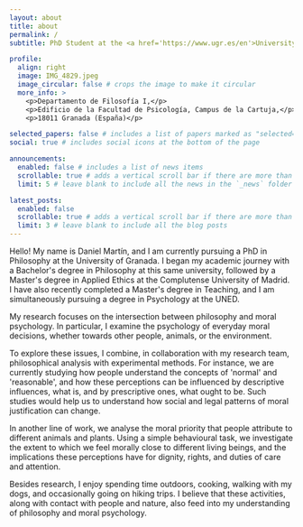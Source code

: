 ```yaml
---
layout: about
title: about
permalink: /
subtitle: PhD Student at the <a href='https://www.ugr.es/en'>University of Granada</a>.

profile:
  align: right
  image: IMG_4829.jpeg
  image_circular: false # crops the image to make it circular
  more_info: >
    <p>Departamento de Filosofía I,</p>
    <p>Edificio de la Facultad de Psicología, Campus de la Cartuja,</p>
    <p>18011 Granada (España)</p>

selected_papers: false # includes a list of papers marked as "selected={true}"
social: true # includes social icons at the bottom of the page

announcements:
  enabled: false # includes a list of news items
  scrollable: true # adds a vertical scroll bar if there are more than 3 news items
  limit: 5 # leave blank to include all the news in the `_news` folder

latest_posts:
  enabled: false
  scrollable: true # adds a vertical scroll bar if there are more than 3 new posts items
  limit: 3 # leave blank to include all the blog posts
---
```


Hello! My name is Daniel Martín, and I am currently pursuing a PhD in Philosophy at the University of Granada. I began my academic journey with a Bachelor's degree in Philosophy at this same university, followed by a Master's degree in Applied Ethics at the Complutense University of Madrid. I have also recently completed a Master's degree in Teaching, and I am simultaneously pursuing a degree in Psychology at the UNED.

My research focuses on the intersection between philosophy and moral psychology. In particular, I examine the psychology of everyday moral decisions, whether towards other people, animals, or the environment.

To explore these issues, I combine, in collaboration with my research team, philosophical analysis with experimental methods.  For instance, we are currently studying how people understand the concepts of 'normal' and 'reasonable', and how these perceptions can be influenced by descriptive influences, what is, and by prescriptive ones, what ought to be. Such studies would help us to understand how social and legal patterns of moral justification can change.

In another line of work, we analyse the moral priority that people attribute to different animals and plants. Using a simple behavioural task, we investigate the extent to which we feel morally close to different living beings, and the implications these perceptions have for dignity, rights, and duties of care and attention.

Besides research, I enjoy spending time outdoors, cooking, walking with my dogs, and occasionally going on hiking trips. I believe that these activities, along with contact with people and nature, also feed into my understanding of philosophy and moral psychology.
